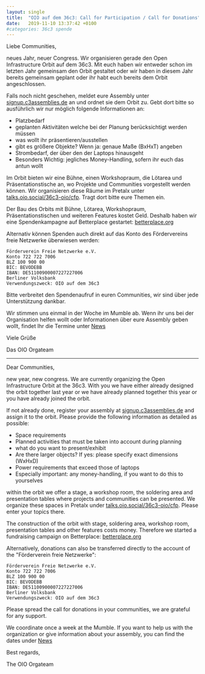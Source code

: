 ```yaml
---
layout: single
title:  "OIO auf dem 36c3: Call for Participation / Call for Donations"
date:   2019-11-10 13:37:42 +0100
#categories: 36c3 spende
---
```


Liebe Communities,

neues Jahr, neuer Congress. Wir organisieren gerade den Open Infrastructure Orbit auf dem 36c3. Mit euch haben wir entweder schon im letzten Jahr gemeinsam den Orbit gestaltet oder wir haben in diesem Jahr bereits gemeinsam geplant oder ihr habt euch bereits dem Orbit angeschlossen.


Falls noch nicht geschehen, meldet eure Assembly unter [signup.c3assemblies.de](https://signup.c3assemblies.de/) an und ordnet sie dem Orbit zu. Gebt dort bitte so ausführlich wir nur möglich folgende Informationen an:
* Platzbedarf
* geplanten Aktivitäten welche bei der Planung berücksichtigt werden müssen
* was wollt ihr präsentieren/ausstellen
* gibt es größere Objekte? Wenn ja: genaue Maße (BxHxT) angeben
* Strombedarf, der über den der Laptops hinausgeht
* Besonders Wichtig: jegliches Money-Handling, sofern ihr euch das antun wollt

Im Orbit bieten wir eine Bühne, einen Workshopraum, die Lötarea und Präsentationstische an, wo Projekte und Communities vorgestellt werden können. Wir organisieren diese Räume im Pretalx unter [talks.oio.social/36c3-oio/cfp](https://talks.oio.social/36c3-oio/cfp). Tragt dort bitte eure Themen ein.

Der Bau des Orbits mit Bühne, Lötarea, Workshopraum, Präsentationstischen und weiteren Features kostet Geld. Deshalb haben wir eine Spendenkampagne auf Betterplace gestartet: [betterplace.org](https://www.betterplace.org/de/projects/12172-freifunk-net)

Alternativ können Spenden auch direkt auf das Konto des Fördervereins freie Netzwerke überwiesen werden:

```
Förderverein Freie Netzwerke e.V.
Konto 722 722 7006
BLZ 100 900 00
BIC: BEVODEBB
IBAN: DE51100900007227227006
Berliner Volksbank
Verwendungszweck: OIO auf dem 36c3
```

Bitte verbreitet den Spendenaufruf in euren Communities, wir sind über jede Unterstützung dankbar.

Wir stimmen uns einmal in der Woche im Mumble ab. Wenn ihr uns bei der Organisation helfen wollt oder Informationen über eure Assembly geben wollt, findet Ihr die Termine unter [News](/news)

Viele Grüße

Das OIO Orgateam

---------------

Dear Communities,

new year, new congress. We are currently organizing the Open Infrastructure Orbit at the 36c3. With you we have either already designed the orbit together last year or we have already planned together this year or you have already joined the orbit.

If not already done, register your assembly at [signup.c3assemblies.de](https://signup.c3assemblies.de/) and assign it to the orbit. Please provide the following information as detailed as possible:
* Space requirements
* Planned activities that must be taken into account during planning
* what do you want to present/exhibit
* Are there larger objects? If yes: please specify exact dimensions (WxHxD)
* Power requirements that exceed those of laptops
* Especially important: any money-handling, if you want to do this to yourselves


within the orbit we offer a stage, a workshop room, the soldering area and presentation tables where projects and communities can be presented. We organize these spaces in Pretalx under [talks.oio.social/36c3-oio/cfp](https://talks.oio.social/36c3-oio/cfp). Please enter your topics there.

The construction of the orbit with stage, soldering area, workshop room, presentation tables and other features costs money. Therefore we started a fundraising campaign on Betterplace: [betterplace.org](https://www.betterplace.org/de/projects/12172-freifunk-net)

Alternatively, donations can also be transferred directly to the account of the "Förderverein freie Netzwerke":

```
Förderverein Freie Netzwerke e.V.
Konto 722 722 7006
BLZ 100 900 00
BIC: BEVODEBB
IBAN: DE51100900007227227006
Berliner Volksbank
Verwendungszweck: OIO auf dem 36c3
```

Please spread the call for donations in your communities, we are grateful for any support.

We coordinate once a week at the Mumble. If you want to help us with the organization or give information about your assembly, you can find the dates under [News](/news)

Best regards,

The OIO Orgateam
